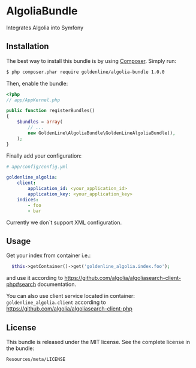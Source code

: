AlgoliaBundle
=============

Integrates Algolia into Symfony

Installation
-------------

The best way to install this bundle is by using [Composer](http://getcomposer.org). Simply run:

``` bash
$ php composer.phar require goldenline/algolia-bundle 1.0.0
```

Then, enable the bundle:

``` php
<?php
// app/AppKernel.php

public function registerBundles()
{
    $bundles = array(
        // ...
        new GoldenLine\AlgoliaBundle\GoldenLineAlgoliaBundle(),
    );
}
```

Finally add your configuration:
```yml
# app/config/config.yml

goldenline_algolia:
    client:
        application_id: <your_application_id>
        application_key: <your_application_key>
    indices:
        - foo
        - bar
```

Currently we don`t support XML configuration.

Usage
-----

Get your index from container i.e.:

```php
  $this->getContainer()->get('goldenline_algolia.index.foo');
```
and use it according to https://github.com/algolia/algoliasearch-client-php#search documentation.

You can also use client service located in container: `goldenline_algolia.client` according to https://github.com/algolia/algoliasearch-client-php

License
-------

This bundle is released under the MIT license. See the complete license in the
bundle:

    Resources/meta/LICENSE
